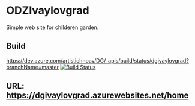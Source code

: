 # ODZIvaylovgrad
Simple web site for childeren garden.

## Build

https://dev.azure.com/artistichnoav/DG/_apis/build/status/dgivaylovgrad?branchName=master
[![Build Status](https://dev.azure.com/artistichnoav/DG/_apis/build/status/dgivaylovgrad?branchName=master)](https://dev.azure.com/artistichnoav/DG/_build/latest?definitionId=6&branchName=master)

## URL: https://dgivaylovgrad.azurewebsites.net/home
